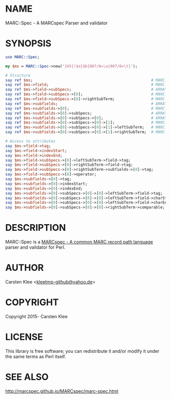 # NAME

MARC::Spec - A MARCspec Parser and validator

# SYNOPSIS

```perl
use MARC::Spec;

my $ms = MARC::Spec->new('245{!$a}$b{007/0=\a|007/0=\t}');

# Structure
say ref $ms;                                                    # MARC::Spec
say ref $ms->field;                                             # MARC::Spec::Field
say ref $ms->field->subSpecs;                                   # ARRAY
say ref $ms->field->subSpecs->[0];                              # MARC::Spec::SubSpec
say ref $ms->field->subSpecs->[0]->rightSubTerm;                # MARC::Spec
say ref $ms->subfields;                                         # ARRAY
say ref $ms->subfields->[0];                                    # MARC::Spec::Subfield
say ref $ms->subfields->[0]->subSpecs;                          # ARRAY
say ref $ms->subfields->[0]->subSpecs->[0];                     # ARRAY
say ref $ms->subfields->[0]->subSpecs->[0]->[1];                # MARC::Spec::SubSpec
say ref $ms->subfields->[0]->subSpecs->[0]->[1]->leftSubTerm;   # MARC::Spec
say ref $ms->subfields->[0]->subSpecs->[0]->[1]->rightSubTerm;  # MARC::Spec::ComparisonString

# Access to attributes
say $ms->field->tag;                                                            # 245
say $ms->field->indexStart;                                                     # 0
say $ms->field->indexEnd;                                                       # '#'
say $ms->field->subSpecs->[0]->leftSubTerm->field->tag;                         # 245
say $ms->field->subSpecs->[0]->rightSubTerm->field->tag;                        # 245
say $ms->field->subSpecs->[0]->rightSubTerm->subfields->[0]->tag;               # 'a'
say $ms->field->subSpecs->[0]->operator;                                        # '!'
say $ms->subfields->[0]->tag;                                                   # 'b'
say $ms->subfields->[0]->indexStart;                                            # 0
say $ms->subfields->[0]->indexEnd;                                              # '#'
say $ms->subfields->[0]->subSpecs->[0]->[0]->leftSubTerm->field->tag;           # 007
say $ms->subfields->[0]->subSpecs->[0]->[0]->leftSubTerm->field->charStart;     # 0
say $ms->subfields->[0]->subSpecs->[0]->[0]->leftSubTerm->field->charEnd;       # 0
say $ms->subfields->[0]->subSpecs->[0]->[0]->rightSubTerm->comparable;          # 'a'
```

# DESCRIPTION

MARC::Spec is a [MARCspec - A common MARC record path language](http://marcspec.github.io/MARCspec/marc-spec.html) parser and validator for Perl.

# AUTHOR

Carsten Klee &lt;kleetmp-github@yahoo.de&gt;

# COPYRIGHT

Copyright 2015- Carsten Klee

# LICENSE

This library is free software; you can redistribute it and/or modify
it under the same terms as Perl itself.

# SEE ALSO

http://marcspec.github.io/MARCspec/marc-spec.html